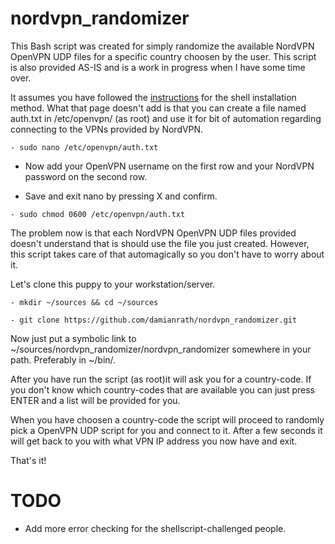 # nordvpn_randomizer

This Bash script was created for simply randomize the available NordVPN OpenVPN UDP files for a specific country choosen by the user. This script is also provided AS-IS and is a work in progress when I have some time over.

It assumes you have followed the [instructions](https://nordvpn.com/tutorials/linux/openvpn/) for the shell installation method. What that page doesn't add is that you can create a file named auth.txt in /etc/openvpn/ (as root) and use it for bit of automation regarding connecting to the VPNs provided by NordVPN.

```
- sudo nano /etc/openvpn/auth.txt
```

- Now add your OpenVPN username on the first row and your NordVPN password on the second row.

- Save and exit nano by pressing X and confirm.

```
- sudo chmod 0600 /etc/openvpn/auth.txt
```

The problem now is that each NordVPN OpenVPN UDP files provided doesn't understand that is should use the file you just created. However, this script takes care of that automagically so you don't have to worry about it.


Let's clone this puppy to your workstation/server.

```
- mkdir ~/sources && cd ~/sources

- git clone https://github.com/damianrath/nordvpn_randomizer.git
```

Now just put a symbolic link to ~/sources/nordvpn_randomizer/nordvpn_randomizer somewhere in your path. Preferably in ~/bin/.


After you have run the script (as root)it will ask you for a country-code. If you don't know which country-codes that are available you can just press ENTER and a list will be provided for you.

When you have choosen a country-code the script will proceed to randomly pick a OpenVPN UDP script for you and connect to it. After a few seconds it will get back to you with what VPN IP address you now have and exit.

That's it!


# TODO

- Add more error checking for the shellscript-challenged people.

